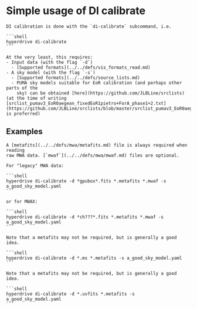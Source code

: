 # Simple usage of DI calibrate

~~~admonish info
DI calibration is done with the `di-calibrate` subcommand, i.e.

```shell
hyperdrive di-calibrate
```

At the very least, this requires:
- Input data (with the flag `-d`)
  - [Supported formats](../../defs/vis_formats_read.md)
- A sky model (with the flag `-s`)
  - [Supported formats](../../defs/source_lists.md)
  - PUMA sky models suitable for EoR calibration (and perhaps other parts of the
    sky) can be obtained [here](https://github.com/JLBLine/srclists) (at the time of writing [srclist_pumav3_EoR0aegean_fixedEoR1pietro+ForA_phase1+2.txt](https://github.com/JLBLine/srclists/blob/master/srclist_pumav3_EoR0aegean_fixedEoR1pietro%2BForA_phase1%2B2.txt) is preferred)
~~~

## Examples

~~~admonish example title="Raw MWA data"
A [metafits](../../defs/mwa/metafits.md) file is always required when reading
raw MWA data. [`mwaf`](../../defs/mwa/mwaf.md) files are optional.

For "legacy" MWA data:

```shell
hyperdrive di-calibrate -d *gpubox*.fits *.metafits *.mwaf -s a_good_sky_model.yaml
```

or for MWAX:

```shell
hyperdrive di-calibrate -d *ch???*.fits *.metafits *.mwaf -s a_good_sky_model.yaml
```
~~~

~~~admonish example title="Measurement sets"
Note that a metafits may not be required, but is generally a good idea.

```shell
hyperdrive di-calibrate -d *.ms *.metafits -s a_good_sky_model.yaml
```
~~~

~~~admonish example title="uvfits"
Note that a metafits may not be required, but is generally a good idea.

```shell
hyperdrive di-calibrate -d *.uvfits *.metafits -s a_good_sky_model.yaml
```
~~~
